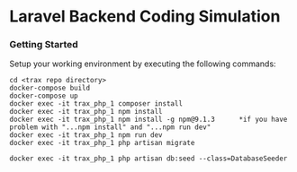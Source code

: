 # Laravel Backend Coding Simulation


### Getting Started

Setup your working environment by executing the following commands:

```
cd <trax repo directory>
docker-compose build
docker-compose up
docker exec -it trax_php_1 composer install
docker exec -it trax_php_1 npm install
docker exec -it trax_php_1 npm install -g npm@9.1.3      *if you have problem with "...npm install" and "...npm run dev"
docker exec -it trax_php_1 npm run dev 
docker exec -it trax_php_1 php artisan migrate

docker exec -it trax_php_1 php artisan db:seed --class=DatabaseSeeder
```